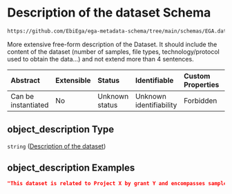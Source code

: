 # Description of the dataset Schema

```txt
https://github.com/EbiEga/ega-metadata-schema/tree/main/schemas/EGA.dataset.json#/properties/object_description
```

More extensive free-form description of the Dataset. It should include the content of the dataset (number of samples, file types, technology/protocol used to obtain the data…) and not extend more than 4 sentences.

| Abstract            | Extensible | Status         | Identifiable            | Custom Properties | Additional Properties | Access Restrictions | Defined In                                                                     |
| :------------------ | :--------- | :------------- | :---------------------- | :---------------- | :-------------------- | :------------------ | :----------------------------------------------------------------------------- |
| Can be instantiated | No         | Unknown status | Unknown identifiability | Forbidden         | Allowed               | none                | [EGA.dataset.json\*](../../../schemas/EGA.dataset.json "open original schema") |

## object\_description Type

`string` ([Description of the dataset](ega-13-properties-description-of-the-dataset.md))

## object\_description Examples

```json
"This dataset is related to Project X by grant Y and encompasses samples from group Z, whose DNA was hybridized against a microarray designed for SNPs."
```
